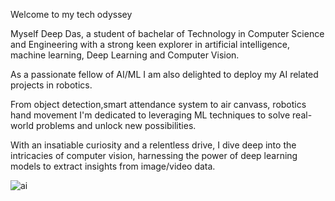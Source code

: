 Welcome to my tech odyssey

Myself Deep Das, a student of bachelar of Technology in Computer Science and Engineering with a strong keen explorer in artificial intelligence, machine learning, Deep Learning and Computer Vision. 

As a passionate fellow of AI/ML I am also delighted to deploy my AI related projects in robotics. 

From  object detection,smart attendance system to air canvass, robotics hand movement I'm dedicated to leveraging ML techniques to solve real-world problems and unlock new possibilities.

With an insatiable curiosity and a relentless drive, I dive deep into the intricacies of computer vision, harnessing the power of deep learning models to extract insights from image/video data.

![ai](https://github.com/user-attachments/assets/a49f1eac-bf29-4cf5-a86d-6d063ba163d9)


